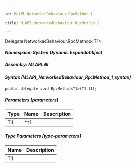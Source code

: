 ```yaml
---

id: MLAPI.NetworkedBehaviour.RpcMethod-1

title: MLAPI.NetworkedBehaviour.RpcMethod-1

---
```


Delegate NetworkedBehaviour.RpcMethod\<T1\>

<div class="markdown level0 summary" markdown="1">

</div>

<div class="markdown level0 conceptual" markdown="1">

</div>

##### **Namespace**: System.Dynamic.ExpandoObject

##### **Assembly**: MLAPI.dll

##### Syntax [MLAPI_NetworkedBehaviour_RpcMethod_1_syntax]

    public delegate void RpcMethod<T1>(T1 t1);

##### Parameters [parameters]

| Type | Name | Description |
|------|------|-------------|
| T1   | \*t1 |             |

##### Type Parameters [type-parameters]

| Name | Description |
|------|-------------|
| T1   |             |
